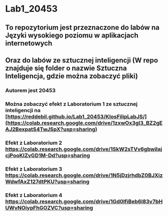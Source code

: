 # Lab1_20453
## To repozytorium jest przeznaczone do labów na Języki wysokiego poziomu w aplikacjach internetowych
## Oraz do labów ze sztucznej inteligencji (W repo znajduje się folder o nazwie Sztuczna Inteligencja, gdzie można zobaczyć pliki)
### Autorem jest 20453
### Można zobaczyć efekt z Laboratorium 1 ze sztucznej inteligencji na [https://reddebil.github.io/Lab1_20453/KlosFilipLabJS/](https://colab.research.google.com/drive/1zxwOx3gI3_BZ2gEAJ2BexpatS4TwJSpX?usp=sharing)
### Efekt z Laboratorium 2 https://colab.research.google.com/drive/1SkW2sTVv6gbwiIajcjPooKIZvGD1M-Dd?usp=sharing
### Efekt z Laboratorium 3 https://colab.research.google.com/drive/1N5jDzjrhdbZ0BJXizWdwfAxZ127dtPKU?usp=sharing
### Efekt z Laboratorium 4 https://colab.research.google.com/drive/1Gd0lfiBeb6l83v7bHUWvNOiypFhGOZVC?usp=sharing
